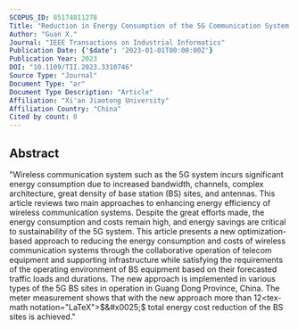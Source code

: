 ```yaml
---
SCOPUS_ID: 85174811278
Title: "Reduction in Energy Consumption of the 5G Communication System and Beyond Through Collaborative Optimization for BS Site Operation: Challenges, Efforts and the New Approach"
Author: "Guan X."
Journal: "IEEE Transactions on Industrial Informatics"
Publication Date: {'$date': '2023-01-01T00:00:00Z'}
Publication Year: 2023
DOI: "10.1109/TII.2023.3310746"
Source Type: "Journal"
Document Type: "ar"
Document Type Description: "Article"
Affiliation: "Xi'an Jiaotong University"
Affiliation Country: "China"
Cited by count: 0
---
```


## Abstract
"Wireless communication system such as the 5G system incurs significant energy consumption due to increased bandwidth, channels, complex architecture, great density of base station (BS) sites, and antennas. This article reviews two main approaches to enhancing energy efficiency of wireless communication systems. Despite the great efforts made, the energy consumption and costs remain high, and energy savings are critical to sustainability of the 5G system. This article presents a new optimization-based approach to reducing the energy consumption and costs of wireless communication systems through the collaborative operation of telecom equipment and supporting infrastructure while satisfying the requirements of the operating environment of BS equipment based on their forecasted traffic loads and durations. The new approach is implemented in various types of the 5G BS sites in operation in Guang Dong Province, China. The meter measurement shows that with the new approach more than 12<inline-formula><tex-math notation=\"LaTeX\">$&#x0025;$</tex-math></inline-formula> total energy cost reduction of the BS sites is achieved."
